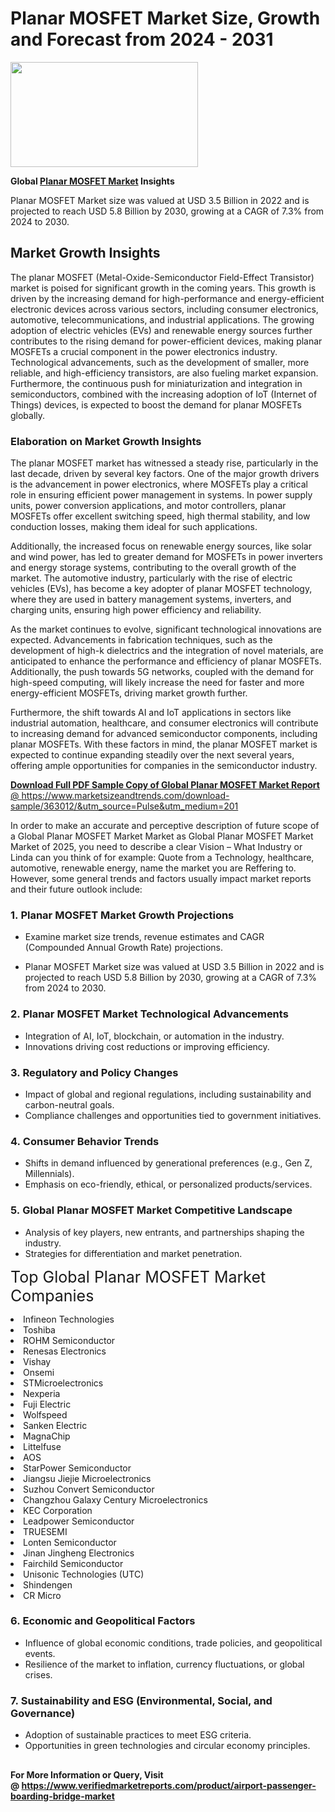 <H1>Planar MOSFET Market Size, Growth and Forecast from 2024 - 2031</H1><img class="aligncenter size-medium wp-image-584254" src="https://thirdeyenews.in/wp-content/uploads/2024/09/Global-Market-Research-300x168.jpeg" alt="" width="300" height="168" /><p><strong>Global&nbsp;<a href="https://www.marketsizeandtrends.com/download-sample/363012/&amp;utm_source=Pulse&amp;utm_medium=201">Planar MOSFET Market</a> Insights</strong></p><p>Planar MOSFET Market size was valued at USD 3.5 Billion in 2022 and is projected to reach USD 5.8 Billion by 2030, growing at a CAGR of 7.3% from 2024 to 2030.</p><p><h2>Market Growth Insights</h2> <p>The planar MOSFET (Metal-Oxide-Semiconductor Field-Effect Transistor) market is poised for significant growth in the coming years. This growth is driven by the increasing demand for high-performance and energy-efficient electronic devices across various sectors, including consumer electronics, automotive, telecommunications, and industrial applications. The growing adoption of electric vehicles (EVs) and renewable energy sources further contributes to the rising demand for power-efficient devices, making planar MOSFETs a crucial component in the power electronics industry. Technological advancements, such as the development of smaller, more reliable, and high-efficiency transistors, are also fueling market expansion. Furthermore, the continuous push for miniaturization and integration in semiconductors, combined with the increasing adoption of IoT (Internet of Things) devices, is expected to boost the demand for planar MOSFETs globally.</p> <p><a href="#"></a></p> <h3>Elaboration on Market Growth Insights</h3> <p>The planar MOSFET market has witnessed a steady rise, particularly in the last decade, driven by several key factors. One of the major growth drivers is the advancement in power electronics, where MOSFETs play a critical role in ensuring efficient power management in systems. In power supply units, power conversion applications, and motor controllers, planar MOSFETs offer excellent switching speed, high thermal stability, and low conduction losses, making them ideal for such applications.</p> <p>Additionally, the increased focus on renewable energy sources, like solar and wind power, has led to greater demand for MOSFETs in power inverters and energy storage systems, contributing to the overall growth of the market. The automotive industry, particularly with the rise of electric vehicles (EVs), has become a key adopter of planar MOSFET technology, where they are used in battery management systems, inverters, and charging units, ensuring high power efficiency and reliability.</p> <p>As the market continues to evolve, significant technological innovations are expected. Advancements in fabrication techniques, such as the development of high-k dielectrics and the integration of novel materials, are anticipated to enhance the performance and efficiency of planar MOSFETs. Additionally, the push towards 5G networks, coupled with the demand for high-speed computing, will likely increase the need for faster and more energy-efficient MOSFETs, driving market growth further.</p> <p>Furthermore, the shift towards AI and IoT applications in sectors like industrial automation, healthcare, and consumer electronics will contribute to increasing demand for advanced semiconductor components, including planar MOSFETs. With these factors in mind, the planar MOSFET market is expected to continue expanding steadily over the next several years, offering ample opportunities for companies in the semiconductor industry.</p> <p><a href="#"></p><p><span class=""><strong>Download Full PDF Sample Copy of Global Planar MOSFET Market Report</strong> @ <a href="https://www.marketsizeandtrends.com/download-sample/363012/&amp;utm_source=Pulse&amp;utm_medium=201" target="_blank">https://www.marketsizeandtrends.com/download-sample/363012/&amp;utm_source=Pulse&amp;utm_medium=201</a></span></p><p>In order to make an accurate and perceptive description of future scope of a Global&nbsp;Planar MOSFET Market Market as Global&nbsp;Planar MOSFET Market Market of 2025, you need to describe a clear Vision &ndash; What Industry or Linda can you think of for example: Quote from a Technology, healthcare, automotive, renewable energy, name the market you are Reffering to. However, some general trends and factors usually impact market reports and their future outlook include:</p><h3>1.&nbsp;<strong>Planar MOSFET Market Growth Projections</strong></h3><ul><li>Examine market size trends, revenue estimates and CAGR (Compounded Annual Growth Rate) projections.</li><li><p>Planar MOSFET Market size was valued at USD 3.5 Billion in 2022 and is projected to reach USD 5.8 Billion by 2030, growing at a CAGR of 7.3% from 2024 to 2030.</p></li></ul><h3>2.&nbsp;<strong>Planar MOSFET Market Technological Advancements</strong></h3><ul><li>Integration of AI, IoT, blockchain, or automation in the industry.</li><li>Innovations driving cost reductions or improving efficiency.</li></ul><h3>3.&nbsp;<strong>Regulatory and Policy Changes</strong></h3><ul><li>Impact of global and regional regulations, including sustainability and carbon-neutral goals.</li><li>Compliance challenges and opportunities tied to government initiatives.</li></ul><h3>4.&nbsp;<strong>Consumer Behavior Trends</strong></h3><ul><li>Shifts in demand influenced by generational preferences (e.g., Gen Z, Millennials).</li><li>Emphasis on eco-friendly, ethical, or personalized products/services.</li></ul><h3>5.&nbsp;<strong>Global Planar MOSFET Market Competitive Landscape</strong></h3><ul><li>Analysis of key players, new entrants, and partnerships shaping the industry.</li><li>Strategies for differentiation and market penetration.</li></ul><p data-pm-slice="1 1 []"><span style="color: inherit; font-family: inherit; font-size: 25px;">Top Global Planar MOSFET Market Companies</span></p><div class="" data-test-id=""><p><li>Infineon Technologies</li><li> Toshiba</li><li> ROHM Semiconductor</li><li> Renesas Electronics</li><li> Vishay</li><li> Onsemi</li><li> STMicroelectronics</li><li> Nexperia</li><li> Fuji Electric</li><li> Wolfspeed</li><li> Sanken Electric</li><li> MagnaChip</li><li> Littelfuse</li><li> AOS</li><li> StarPower Semiconductor</li><li> Jiangsu Jiejie Microelectronics</li><li> Suzhou Convert Semiconductor</li><li> Changzhou Galaxy Century Microelectronics</li><li> KEC Corporation</li><li> Leadpower Semiconductor</li><li> TRUESEMI</li><li> Lonten Semiconductor</li><li> Jinan Jingheng Electronics</li><li> Fairchild Semiconductor</li><li> Unisonic Technologies (UTC)</li><li> Shindengen</li><li> CR Micro</li></p></div><h3>6.&nbsp;<strong>Economic and Geopolitical Factors</strong></h3><ul><li>Influence of global economic conditions, trade policies, and geopolitical events.</li><li>Resilience of the market to inflation, currency fluctuations, or global crises.</li></ul><h3>7.&nbsp;<strong>Sustainability and ESG (Environmental, Social, and Governance)</strong></h3><ul><li>Adoption of sustainable practices to meet ESG criteria.</li><li>Opportunities in green technologies and circular economy principles.</li></ul><h2><strong style="font-size: 14px;">For More Information or Query, Visit @&nbsp;</strong><a style="background-color: #ffffff; font-size: 14px;" href="https://www.marketsizeandtrends.com/report/planar-mosfet-market/" target="_blank">https://www.verifiedmarketreports.com/product/airport-passenger-boarding-bridge-market</a></h2>

